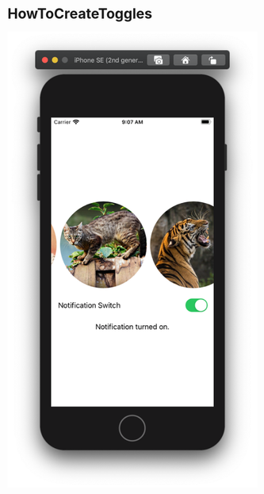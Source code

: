 # HowToCreateToggles

![](https://github.com/ram4ik/HowToCreateToggles/blob/master/HowToCreateToggles/Assets.xcassets/Screenshot%202020-05-04%20at%2009.07.04.imageset/Screenshot%202020-05-04%20at%2009.07.04.png)
